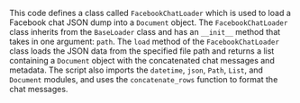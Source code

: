 This code defines a class called `FacebookChatLoader` which is used to load a Facebook chat JSON dump into a `Document` object. The `FacebookChatLoader` class inherits from the `BaseLoader` class and has an `__init__` method that takes in one argument: `path`. The `load` method of the `FacebookChatLoader` class loads the JSON data from the specified file path and returns a list containing a `Document` object with the concatenated chat messages and metadata. The script also imports the `datetime`, `json`, `Path`, `List`, and `Document` modules, and uses the `concatenate_rows` function to format the chat messages.

